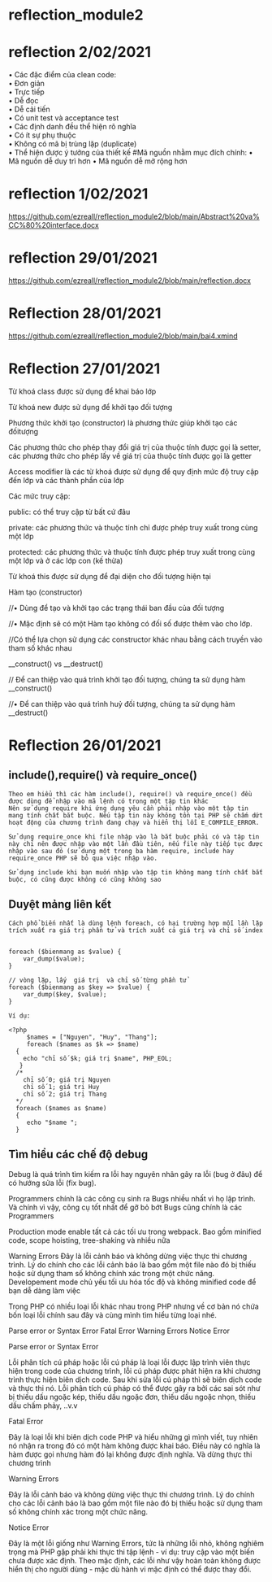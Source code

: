 # reflection_module2
# reflection 2/02/2021

• Các đặc điểm của clean code:<br>• Đơn giản<br>• Trực tiếp <br>• Dễ đọc<br>• Dễ cải tiến<br> • Có unit test và acceptance test<br>• Các định danh đều thể hiện rõ nghĩa<br>• Có ít sự phụ thuộc<br>• Không có mã bị trùng lặp (duplicate)<br>• Thể hiện được ý tưởng của thiết kế
#Mã nguồn nhằm mục đích chính:
• Mã nguồn dễ duy trì hơn
• Mã nguồn dễ mở rộng hơn
# reflection 1/02/2021
https://github.com/ezreall/reflection_module2/blob/main/Abstract%20va%CC%80%20interface.docx
# reflection 29/01/2021
https://github.com/ezreall/reflection_module2/blob/main/reflection.docx

# Reflection 28/01/2021
https://github.com/ezreall/reflection_module2/blob/main/bai4.xmind 
# Reflection 27/01/2021

Từ khoá class được sử dụng để khai báo lớp

Từ khoá new được sử dụng để khởi tạo đối tượng

Phương thức khởi tạo (constructor) là phương thức giúp khởi tạo các đốitượng

Các phương thức cho phép thay đổi giá trị của thuộc tính được gọi là setter, các phương thức cho phép lấy về giá trị của thuộc tính được gọi là getter

Access modifier là các từ khoá được sử dụng để quy định mức độ truy cập đến lớp và các thành phần của lớp

Các mức truy cập:

public: có thể truy cập từ bất cứ đâu

private: các phương thức và thuộc tính chỉ được phép truy xuất trong cùng một lớp

protected: các phương thức và thuộc tính được phép truy xuất trong cùng một lớp và ở các lớp con (kế thừa)

Từ khoá this được sử dụng để đại diện cho đối tượng hiện tại

Hàm tạo (constructor)

//• Dùng để tạo và khởi tạo các trạng thái ban đầu của đối tượng

//• Mặc định sẽ có một Hàm tạo không có đối số được thêm vào cho lớp.

//Có thể lựa chọn sử dụng các constructor khác nhau bằng cách truyền vào tham số khác nhau

__construct() vs __destruct()

// Để can thiệp vào quá trình khởi tạo đối tượng, chúng ta sử dụng hàm __construct()

//• Để can thiệp vào quá trình huỷ đối tượng, chúng ta sử dụng hàm __destruct()



# Reflection 26/01/2021

## include(),require() và require_once()
	Theo em hiểu thì các hàm include(), require() và require_once() đều được dùng để nhập vào mã lệnh có trong một tập tin khác
	Nên sử dụng require khi ứng dụng yêu cần phải nhập vào một tập tin mang tính chất bắt buộc. Nếu tập tin này không tồn tại PHP sẽ chấm dứt hoạt động của chương trình đang chạy và hiển thị lỗi E_COMPILE_ERROR.

	Sử dụng require_once khi file nhập vào là bắt buộc phải có và tập tin này chỉ nên được nhập vào một lần đầu tiên, nếu file này tiếp tục được nhập vào sau đó (sử dụng một trong ba hàm require, include hay require_once PHP sẽ bỏ qua việc nhập vào.
	
	Sử dụng include khi bạn muốn nhập vào tập tin không mang tính chất bắt buộc, có cũng được không có cũng không sao
	
## Duyệt mảng liên kết
	Cách phổ biến nhất là dùng lệnh foreach, có hai trường hợp mỗi lần lặp trích xuất ra giá trị phần tử và trích xuất cả giá trị và chỉ số index

	
	foreach ($bienmang as $value) {
    	var_dump($value);
	}

	// vòng lặp, lấy  giá trị  và chỉ số từng phần tử
	foreach ($bienmang as $key => $value) {
    	var_dump($key, $value);
	}

	Ví dụ:

	<?php
  	 	 $names = ["Nguyen", "Huy", "Thang"];
   		 foreach ($names as $k => $name)
  	  {
   		echo "chỉ số $k; giá trị $name", PHP_EOL;
 	   }
  	  /*
        chỉ số 0; giá trị Nguyen
        chỉ số 1; giá trị Huy
        chỉ số 2; giá trị Thang
  	  */
  	  foreach ($names as $name)
  	  {
   	     echo "$name ";
  	  }
  	 
  	  
 ## Tìm hiểu các chế độ debug
Debug là quá trình tìm kiếm ra lỗi hay nguyên nhân gây ra lỗi (bug ở đâu) để có hướng sửa lỗi (fix bug). 

Programmers chính là các công cụ sinh ra Bugs nhiều nhất vì họ lập trình. Và chính vì vậy, công cụ tốt nhất để gỡ bỏ bớt Bugs cũng chính là các Programmers

Production mode enable tất cả các tối ưu trong webpack. Bao gồm minified code, scope hoisting, tree-shaking và nhiều nữa

Warning Errors
Đây là lỗi cảnh báo và không dừng việc thực thi chương trình. Lý do chính cho các lỗi cảnh báo là bao gồm một file nào đó bị thiếu hoặc sử dụng tham số không chính xác trong một chức năng.
Developement mode chủ yếu tối ưu hóa tốc độ và không minified code để bạn dễ dàng làm việc

Trong PHP có nhiều loại lỗi khác nhau trong PHP nhưng về cơ bản nó chứa bốn loại lỗi chính sau đây và cùng mình tìm hiểu từng loại nhé.

Parse error or Syntax Error
Fatal Error
Warning Errors
Notice Error

Parse error or Syntax Error

Lỗi phân tích cú pháp hoặc lỗi cú pháp là loại lỗi được lập trình viên thực hiện trong code của chương trình, lỗi cú pháp được phát hiện ra khi chương trình thực hiện biên dịch code. Sau khi sửa lỗi cú pháp thì sẽ biên dịch code và thực thi nó. Lỗi phân tích cú pháp có thể được gây ra bởi các sai sót như bị thiếu dấu ngoặc kép, thiếu dấu ngoặc đơn, thiếu dấu ngoặc nhọn, thiếu dấu chấm phảy, ..v.v

Fatal Error

Đây là loại lỗi khi biên dịch code PHP và hiểu những gì mình viết, tuy nhiên nó nhận ra trong đó có một hàm không được khai báo. Điều này có nghĩa là hàm được gọi nhưng hàm đó lại không được định nghĩa. Và dừng thực thi chương trình

Warning Errors

Đây là lỗi cảnh báo và không dừng việc thực thi chương trình. Lý do chính cho các lỗi cảnh báo là bao gồm một file nào đó bị thiếu hoặc sử dụng tham số không chính xác trong một chức năng.

Notice Error

Đây là một lỗi giống như Warning Errors, tức là những lỗi nhỏ, không nghiêm trọng mà PHP gặp phải khi thực thi tập lệnh - ví dụ: truy cập vào một biến chưa được xác định. Theo mặc định, các lỗi như vậy hoàn toàn không được hiển thị cho người dùng - mặc dù hành vi mặc định có thể được thay đổi.
